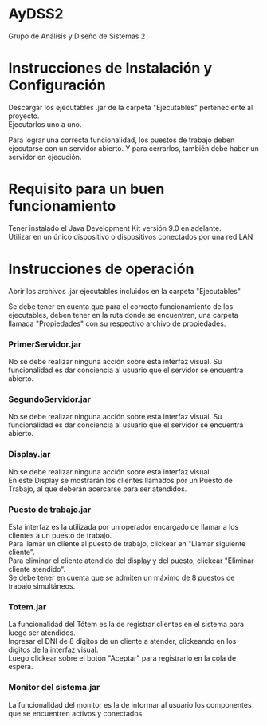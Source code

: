 # AyDSS2
Grupo de Análisis y Diseño de Sistemas 2 

<h1>Instrucciones de Instalación y Configuración</h1>
  <p> Descargar los ejecutables .jar de la carpeta "Ejecutables" perteneciente al proyecto.<br>
  Ejecutarlos uno a uno.</p>
  <p> Para lograr una correcta funcionalidad, los puestos de trabajo deben ejecutarse con un servidor abierto. Y para cerrarlos, también debe haber un servidor en ejecución.</p>
  
<h1>Requisito para un buen funcionamiento</h1>
  <p>Tener instalado el Java Development Kit versión 9.0 en adelante.<br>
    Utilizar en un único dispositivo o dispositivos conectados por una red LAN</p>

<h1>Instrucciones de operación</h1>
  <p>Abrir los archivos .jar ejecutables incluidos en la carpeta "Ejecutables"<br></p>
  <p>Se debe tener en cuenta que para el correcto funcionamiento de los ejecutables, deben tener en la ruta donde se encuentren, una carpeta llamada "Propiedades" con su respectivo archivo de propiedades.</p>
  
<h3>PrimerServidor.jar</h3>
  <p>No se debe realizar ninguna acción sobre esta interfaz visual.
    Su funcionalidad es dar conciencia al usuario que el servidor se encuentra abierto.</p>
<h3>SegundoServidor.jar</h3>
  <p>No se debe realizar ninguna acción sobre esta interfaz visual.
    Su funcionalidad es dar conciencia al usuario que el servidor se encuentra abierto.</p>
<h3>Display.jar</h3>
  <p>No se debe realizar ninguna acción sobre esta interfaz visual.<br>
    En este Display se mostrarán los clientes llamados por un Puesto de Trabajo, al que deberán acercarse para ser atendidos.</p>
<h3>Puesto de trabajo.jar</h3>
  <p> Esta interfaz es la utilizada por un operador encargado de llamar a los clientes a un puesto de trabajo.<br>
  Para llamar un cliente al puesto de trabajo, clickear en "Llamar siguiente cliente".<br>
  Para eliminar el cliente atendido del display y del puesto, clickear "Eliminar cliente atendido".<br>
  Se debe tener en cuenta que se admiten un máximo de 8 puestos de trabajo simultáneos.</p>
<h3>Totem.jar</h3>
  <p>La funcionalidad del Tótem es la de registrar clientes en el sistema para luego ser atendidos.<br>
  Ingresar el DNI de 8 dígitos de un cliente a atender, clickeando en los dígitos de la interfaz visual.<br>
  Luego clickear sobre el botón "Aceptar" para registrarlo en la cola de espera.</p>
<h3>Monitor del sistema.jar</h3>
  <p>La funcionalidad del monitor es la de informar al usuario los componentes que se encuentren activos y conectados.</p>
  
